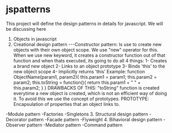 # jspatterns
This project will define the design patterns in details for javascript.
We will be discussing here
1. Objects in javascript
2. Creational design pattern
  ---Constructor pattern: Is use to create new objects with their own object scope.
  We use "new" operator for this. When we use new keyword, it creates a constructor function out of that function
  and when thats executed, its going to do all 4 things:
    1- Creates a brand new object
    2- Links to an object prototype
    3- Binds 'this' to the new object scope
    4- Implicitly returns 'this'
   Example:
   function ObjectName(param1, param2){
   this.param1 = param1;
   this.param2 = param2;
   this.toString = function(){
   return this.param1 + " " + this.param2;
   }
   }
   DRAWBACKS OF THIS: "toString" function is created everytime a new object is created, which is not an efficient way of doing it. To avoid this we use the concept of prototypes.
   PROTOTYPE: Encapsulation of properties that an object links to.
    
  -Module pattern
  -Factories
  -Singletons
3. Structural design pattern
  -Decorator pattern
  -Facade pattern
  -Flyweight
4. Bihavioral design pattern
  -Observer pattern
  -Mediator pattern
  -Command pattern
